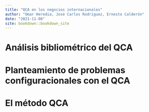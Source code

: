 ```yaml
--- 
title: "QCA en los negocios internacionales"
author: "Omar Heredia, José Carlos Rodríguez, Ernesto Calderón"
date: "2021-11-08"
site: bookdown::bookdown_site
---
```


# Análisis bibliométrico del QCA


<!--chapter:end:index.Rmd-->

# Planteamiento de problemas configuracionales con el QCA


<!--chapter:end:02-tears.Rmd-->

# El método QCA

<!--chapter:end:03-race.Rmd-->

